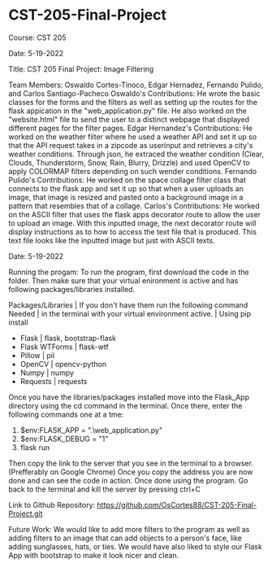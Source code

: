 # CST-205-Final-Project
Course: CST 205

Date: 5-19-2022

Title: CST 205 Final Project: Image Filtering

Team Members: Oswaldo Cortes-Tinoco, Edgar Hernadez, Fernando Pulido, and Carlos Santiago-Pacheco
Oswaldo's Contributions: He wrote the basic classes for the forms and the filters as well as setting up the 
routes for the flask appication in the "web_application.py" file. He also worked on the "website.html" file
to send the user to a distinct webpage that displayed different pages for the filter pages. 
Edgar Hernandez's Contributions: He worked on the weather filter where he used a weather API and set it up so that the API request takes in a zipcode as userinput and retrieves a city's weather conditions. Through json, he extraced the weather condition (Clear, Clouds, Thunderstorm, Snow, Rain, Blurry, Drizzle) and used OpenCV to apply COLORMAP filters depending on such wender conditions.
Fernando Pulido's Contributions: He worked on the space collage filter class that connects to the flask app and set it up so that when a user uploads an image, that image is resized and pasted onto a background image in a pattern that resembles that of a collage.
Carlos's Contributions: He worked on the ASCII filter that uses the flask apps decorator route to allow the user
to upload an image. With this inputted image, the next decorator route will display instructions as to how to
access the text file that is produced. This text file looks like the inputted image but just with ASCII texts.


Date: 5-19-2022

Running the progam:
To run the program, first download the code in the folder.
Then make sure that your virtual enironment is active and has following packages/libraries installed.
 
Packages/Libraries    |     If you don't have them run the following command
Needed                |     in the terminal with your virtual environment active.
                      |     Using pip install      
- Flask               |     flask, bootstrap-flask
- Flask WTForms       |     flask-wtf
- Pillow              |     pil
- OpenCV              |     opencv-python
- Numpy               |     numpy
- Requests            |     requests

Once you have the libraries/packages installed move into the Flask_App directory using the cd command in the terminal.
Once there, enter the following commands one at a tme:
1. $env:FLASK_APP = ".\web_application.py"
2. $env:FLASK_DEBUG = "1"
3. flask run

Then copy the link to the server that you see in the terminal to a browser. (Prefferably on Google Chrome) Once you copy the address
you are now done and can see the code in action. Once done using the program. Go back to the terminal and kill the server by pressing ctrl+C

Link to Github Repository: https://github.com/OsCortes88/CST-205-Final-Project.git

Future Work: We would like to add more filters to the program as well as adding filters to an image that can
add objects to a person's face, like adding sunglasses, hats, or ties. We would have also liked to style our Flask App with bootstrap to make it look nicer and clean.
